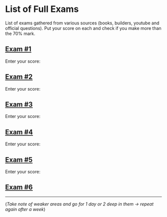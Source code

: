 # List of Full Exams

List of exams gathered from various sources (books, builders, youtube and official questions).
Put your score on each and check if you make more than the 70% mark.

## [Exam #1](https://take.quiz-maker.com/Q5Z9LU2CP)

Enter your score:

## [Exam #2](testmoz.com/12497100)

Enter your score:

## [Exam #3](testmoz.com/12497422)

Enter your score:

## [Exam #4](testmoz.com/12500822)

Enter your score:

## [Exam #5](testmoz.com/12501020)

Enter your score:

## [Exam #6](testmoz.com/12501284)

---

(*Take note of weaker areas and go for 1 day or 2 deep in them &rarr; repeat again after a week*)